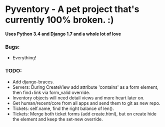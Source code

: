 Pyventory - A pet project that's currently 100% broken. :)
=============================================================
**Uses Python 3.4 and Django 1.7 and a whole lot of love**

### Bugs:
* Everything!

### TODO:
* Add django-braces. 
* Servers: During CreateView add attribute 'contains' as a form element, then find+link via form_valid override.  
* Inventory objects will need detail views and more heart later on.
* Get human/recent/core from all apps and send them to git as new repo.
* Tickets: self.name, find the right balance of len().
* Tickets: Merge both ticket forms (add create.html), but on create hide the element and keep the set-new override.
